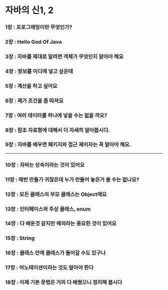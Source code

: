 # 자바의 신1, 2

### 1장 : 프로그래밍이란 무엇인가?
### 2장 : Hello God Of Java
### 3장 : 자바를 제대로 알려면 객체가 무엇인지 알아야 해요
### 4장 : 정보를 어디에 넣고 싶은데
### 5장 : 계산을 하고 싶어요
### 6장 : 제가 조건을 좀 따져요
### 7장 : 여러 데이터를 하나에 넣을 수는 없을 까요?
### 8장 : 참조 자료형에 대해서 더 자세히 알아봅시다.
### 9장 : 자바를 배우면 패키지와 접근 제어자는 꼭 알아야 해요.
***
### 10장 : 자바는 상속이라는 것이 있어요
### 11장 : 매번 만들기 귀찮은데 누가 만들어 놓은거 쓸 수는 없나요?
### 12장 : 모든 클래스의 부모 클래스는 Object에요
### 13장 : 인터페이스와 추상 클래스, enum
### 14장 : 다 배운것 같지만 예외라는 중요한 것이 있어요
### 15장 : String
### 16장 : 클래스 안에 클래스가 들어갈 수도 있구나
### 17장 : 어노테이션이라는 것도 알아야 한다
### 18장 : 이제 기본 문법은 거의 다 배웠으니 정리해 봅시다